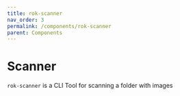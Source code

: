 ```yaml
---
title: rok-scanner
nav_order: 3
permalink: /components/rok-scanner
parent: Components
---
```


# Scanner

`rok-scanner` is a CLI Tool for scanning a folder with images
